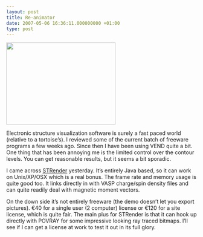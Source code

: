 ```yaml
---
layout: post
title: Re-animator
date: 2007-05-06 16:36:11.000000000 +01:00
type: post
---
```

<a href="http://thelostelectron.files.wordpress.com/2012/04/visual.png"><img class="alignleft size-full wp-image-171" title="Visual" src="{{ site.baseurl }}/assets/2007/05/visual.png" alt="" width="289" height="217" /></a>

Electronic structure visualization software is surely a fast paced world (relative to a tortoise’s). I reviewed some of the current batch of freeware programs a few weeks ago. Since then I have been using VEND quite a bit. One thing that has been annoying me is the limited control over the contour levels. You can get reasonable results, but it seems a bit sporadic. 

I came across <a title="http://homepage.univie.ac.at/daniel.spisak/" href="http://homepage.univie.ac.at/daniel.spisak/">STRender</a> yesterday. It’s entirely Java based, so it can work on Unix/XP/OSX which is a real bonus. The frame rate and memory usage is quite good too. It links directly in with VASP charge/spin density files and can quite readily deal with magnetic moment vectors.

On the down side it’s not entirely freeware (the demo doesn’t let you export pictures). €40 for a single user (2 computer) license or €120 for a site license, which is quite fair. The main plus for STRender is that it can hook up directly with POVRAY for some impressive looking ray traced bitmaps. I’ll see if I can get a license at work to test it out in its full glory.
